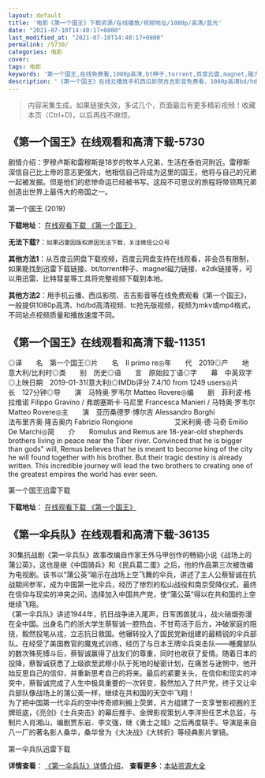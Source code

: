 ```yaml
---
layout: default
title: '电影《第一个国王》下载资源/在线播放/视频地址/1080p/高清/蓝光'
date: "2021-07-10T14:40:17+0800"
last_modified_at: "2021-07-10T14:40:17+0800"
permalink: /5730/
categories: 电影
cover:
tags: 电影
keywords: '第一个国王,在线免费看,1080p高清,bt种子,torrent,百度云盘,magnet,磁力链,迅雷下载资源'
description: '《第一个国王》在线云播放手机西瓜影院吉吉影音免费看，1080p高清bd/hd未删减完整版和tc抢先枪版，mkv/mp4格式，附带bt/torrent种子、magnet/磁力链、百度云盘、网盘资源迅雷下载链接'
---
```


>内容采集生成，如果链接失效，多试几个，页面最后有更多精彩视频！收藏本页（Ctrl+D)，以后再找不麻烦。


## 《第一个国王》在线观看和高清下载-5730

剧情介绍：罗穆卢斯和雷穆斯是18岁的牧羊人兄弟，生活在泰伯河附近。雷穆斯深信自己比上帝的意志更强大，他相信自己将成为这里的国王，他将与自己的兄弟一起被发掘。但是他们的悲惨命运已经被书写。这段不可思议的旅程将带领两兄弟创造出世界上最伟大的帝国之一。


第一个国王 (2019)

**下载地址**： [在线观看下载 《第一个国王》](https://www.btbtdy.me/btdy/dy15860.html) 


**无法下载?**：`如果迅雷因版权原因无法下载，关注微信公众号 `

**其他方法1**：从百度云网盘下载视频，百度云网盘支持在线观看，非会员有限制，如果能找到迅雷下载链接、bt/torrent种子、magnet磁力链接、e2dk链接等，可以用迅雷、比特彗星等工具将完整视频下载到本地。

**其他方法2**：用手机云播、西瓜影院、吉吉影音等在线免费观看《第一个国王》，一般提供1080p高清、hd/bd高清视频、tc抢先版视频，视频为mkv或mp4格式，不同站点视频质量和播放速度不同。


## 《第一个国王》在线观看和高清下载-11351

◎译　　名　第一个国王◎片　　名　Il primo re◎年　　代　2019◎产　　地　意大利/比利时◎类　　别　历史◎语　　言　原始拉丁语◎字　　幕　中英双字◎上映日期　2019-01-31(意大利)◎IMDb评分 7.4/10 from 1249 users◎片　　长　127分钟◎导　　演　马特奥·罗韦尔 Matteo Rovere◎编　　剧　菲利波·格拉维诺 Filippo Gravino / 弗朗塞斯卡·马尼里 Francesca Manieri / 马特奥·罗韦尔 Matteo Rovere◎主　　演　亚历桑德罗·博尔吉 Alessandro Borghi　　　　　　法布里齐奥·隆吉奥内 Fabrizio Rongione　　　　　　艾米利奥·德·马奇 Emilio De Marchi◎简　　介　　Romulus and Remus are 18-year-old shepherds brothers living in peace near the Tiber river. Convinced that he is bigger than gods" will, Remus believes that he is meant to become king of the city he will found together with his brother. But their tragic destiny is already written. This incredible journey will lead the two brothers to creating one of the greatest empires the world has ever seen.


第一个国王迅雷下载

**下载地址**： [在线观看下载 《第一个国王》](https://www.993dy.com//vod-detail-id-35605.html) 


## 《第一伞兵队》在线观看和高清下载-36135

30集抗战剧《第一伞兵队》故事改编自作家王外马甲创作的畅销小说《战场上的蒲公英》，这也是继《中国骑兵》和《民兵葛二蛋》之后，他的作品第三次被改编为电视剧。该书以“蒲公英&rdquo;喻示在战场上空飞舞的伞兵，讲述了主人公蔡智诚在抗战期间参军，成为中国第一批伞兵，经历了惨烈的松山战役和南京受降仪式，最终在信仰与现实的冲突之间，选择加入中国共产党，使&ldquo;蒲公英&rdquo;得以在共和国的上空继续飞翔。<br />《第一伞兵队》讲述1944年，抗日战争进入尾声，日军困兽犹斗，战火硝烟弥漫在全中国。出身名门的浙大学生蔡智诚一腔热血，不甘苟活于后方，冲破家庭的阻挠，毅然投笔从戎，立志抗日救国。他辗转投入了国民党新组建的最精锐的伞兵部队。在经受了美国教官的魔鬼式训练，经历了与日本王牌伞兵突击队&mdash;—睡魔部队的数次殊死搏斗后，蔡智诚赢得了战友们的尊重，同时也收获了爱情。随着日本的投降，蔡智诚获悉了上级欲至武穆小队于死地的秘密计划，在痛苦与迷惘中，他开始反思自己的信仰，并重新思考自己的将来。最后的紧要关头，在信仰和现实的冲突中，蔡智诚完成了人生中极具重要的一次转变，毅然加入了共产党，终于又让伞兵部队像战场上的蒲公英一样，继续在共和国的天空中飞翔！<br />为了把中国第一代伞兵的空中传奇顺利搬上荧屏，片方组建了一支享誉影视圈的王牌班底，《亮剑》《士兵突击》的幕后推手、金牌影视策划人李洋担任艺术总监，与制片人肖湘山，编剧贾东岩、李文强，继《勇士之城》之后再度联手。导演是来自八一厂的著名影人桑华，桑华曾为《大决战》《大转折》等经典影片掌镜。<!---剧情end--->


第一伞兵队迅雷下载

**详情查看**： [《第一伞兵队》详情介绍](/movie/36135/)， **查看更多**：[本站资源大全](/movie/t/all/)

